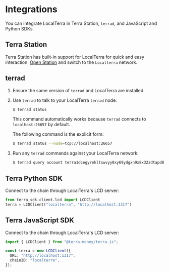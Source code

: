 # Integrations

You can integrate LocalTerra in Terra Station, `terrad`, and JavaScript and Python SDKs.

## Terra Station

Terra Station has built-in support for LocalTerra for quick and easy interaction. [Open Station](https://station.terra.money/) and switch to the `Localterra` network.

## terrad

1. Ensure the same version of `terrad` and LocalTerra are installed.

2. Use `terrad` to talk to your LocalTerra `terrad` node:

    ```sh
    $ terrad status
    ```

    This command automatically works because `terrad` connects to `localhost:26657` by default.

    The following command is the explicit form:
    ```sh
    $ terrad status --node=tcp://localhost:26657
    ```

3. Run any `terrad` commands against your LocalTerra network:

   ```sh
   $ terrad query account terra1dcegyrekltswvyy0xy69ydgxn9x8x32zdtapd8
   ```

## Terra Python SDK

Connect to the chain through LocalTerra's LCD server:

```python
from terra_sdk.client.lcd import LCDClient
terra = LCDClient("localterra", "http://localhost:1317")
```

## Terra JavaScript SDK

Connect to the chain through LocalTerra's LCD server:

```ts
import { LCDClient } from "@terra-money/terra.js";

const terra = new LCDClient({
  URL: "http://localhost:1317",
  chainID: "localterra",
});
```
